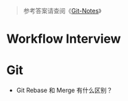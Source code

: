 > 参考答案请查阅《[Git-Notes](https://github.com/wx-chevalier/Git-Notes?q=)》

# Workflow Interview

# Git

- Git Rebase 和 Merge 有什么区别？
